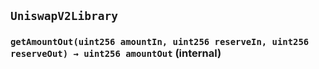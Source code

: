 ## `UniswapV2Library`






### `getAmountOut(uint256 amountIn, uint256 reserveIn, uint256 reserveOut) → uint256 amountOut` (internal)









